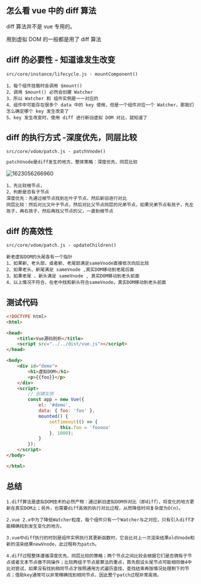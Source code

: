 ## 怎么看 vue 中的 diff 算法

diff 算法并不是 vue 专用的。

用到虚拟 DOM 的一般都是用了 diff 算法



## diff 的必要性 - 知道谁发生改变

```
src/core/instance/lifecycle.js - mountComponent()
```

```
1、每个组件挂载时会调用 $mount()
2、调用 $mount() 必然会创建 Watcher
3、所以 Watcher 和 组件实例是一一对应的
4、组件中可能存在很多个 data 中的 key 使用，但是一个组件对应一个 Watcher，那我们怎么确定哪个 key 发生改变了
5、key 发生改变时，使用 diff 进行新旧虚拟 DOM 对比，就知道了
```





## diff 的执行方式 -深度优先，同层比较

```
src/core/vdom/patch.js - patchVnode()
```

```js
patchVnode是diff发生的地方，整体策略：深度优先，同层比较
```

![1623056266960](C:\Users\Amd\AppData\Roaming\Typora\typora-user-images\1623056266960.png)

```
1、先比较根节点，
2、判断是否有子节点
深度优先：先通过根节点找到左叶子节点，然后新旧进行对比
同层比较：然后对比又叶子节点，然后对比父节点同层的兄弟节点，如果兄弟节点有孩子，先左孩子，再右孩子，然后再找父节点的父，一直到根节点
```





## diff 的高效性

```
src/core/vdom/patch.js - updateChildren()
```

```
新老虚拟DOM的头尾各有一个指针
1、如果新、老头部，或者新、老尾部满足sameVnode直接依次向后比较
2、如果老头、新尾满足 sameVnode ,真实DOM移动到老尾后面
3、如果老尾 、新头满足 sameVnode , 真实DOM移动到老头前面
4、以上情况不符合，在老中找和新头符合sameVnode，真实DOM移动到老头前面
```





## 测试代码

```html
<!DOCTYPE html>
<html>

<head>
    <title>Vue源码剖析</title>
    <script src="../../dist/vue.js"></script>
</head>

<body>
    <div id="demo">
        <h1>虚拟DOM</h1>
        <p>{{foo}}</p>
    </div>
    <script>
        // 创建实例
        const app = new Vue({
            el: '#demo',
            data: { foo: 'foo' },
            mounted() {
                setTimeout(() => {
                    this.foo = 'fooooo'
                }, 1000);
            }
        });
    </script>
</body>

</html>
```



## 总结

```
1.diff算法是虚拟DOM技术的必然产物：通过新旧虚拟DOM作对比（即diff），将变化的地方更新在真实DOM上；另外，也需要diff高效的执行对比过程，从而降低时间复杂度为O(n)。

2.vue 2.x中为了降低Watcher粒度，每个组件只有一个Watcher与之对应，只有引入diff才能精确找到发生变化的地方。

3.vue中diff执行的时刻是组件实例执行其更新函数时，它会比对上一次渲染结果oldVnode和新的渲染结果newVnode，此过程称为patch。

4.diff过程整体遵循深度优先、同层比较的策略；两个节点之间比较会根据它们是否拥有子节点或者文本节点做不同操作；比较两组子节点是算法的重点，首先假设头尾节点可能相同做4中比对尝试，如果没有找到相同节点才按照通用方式遍历查找，查找结束再按情况处理剩下的节点；借助key通常可以非常精确找到相同节点，因此整个patch过程非常高效。
```

